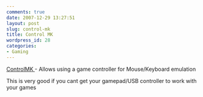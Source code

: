 ```yaml
---
comments: true
date: 2007-12-29 13:27:51
layout: post
slug: control-mk
title: Control MK
wordpress_id: 28
categories:
- Gaming
---
```


 [ControlMK ](http://www.redcl0ud.com/controlmk/)- Allows using a game controller for Mouse/Keyboard emulation

This is very good if you cant get your gamepad/USB controller to work with your games
